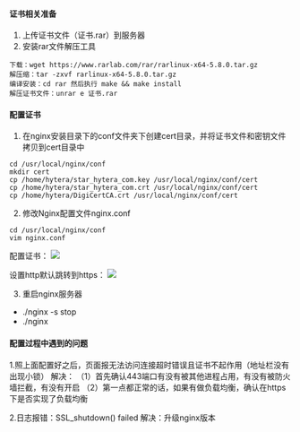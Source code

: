 #### 证书相关准备
1. 上传证书文件（证书.rar）到服务器
2. 安装rar文件解压工具
```
下载：wget https://www.rarlab.com/rar/rarlinux-x64-5.8.0.tar.gz 
解压缩：tar -zxvf rarlinux-x64-5.8.0.tar.gz 
编译安装：cd rar 然后执行 make && make install
解压证书文件：unrar e 证书.rar
```

#### 配置证书
1. 在nginx安装目录下的conf文件夹下创建cert目录，并将证书文件和密钥文件拷贝到cert目录中
```
cd /usr/local/nginx/conf
mkdir cert
cp /home/hytera/star_hytera_com.key /usr/local/nginx/conf/cert
cp /home/hytera/star_hytera_com.crt /usr/local/nginx/conf/cert
cp /home/hytera/DigiCertCA.crt /usr/local/nginx/conf/cert
```
2. 修改Nginx配置文件nginx.conf
```
cd /usr/local/nginx/conf
vim nginx.conf
```
配置证书：
![](https://ftp.bmp.ovh/imgs/2019/12/8bb782aa4470dd56.png)

设置http默认跳转到https：
![](https://ftp.bmp.ovh/imgs/2019/12/830195372bf849a2.png)

3. 重启nginx服务器
- ./nginx -s stop
- ./nginx

#### 配置过程中遇到的问题
1.照上面配置好之后，页面报无法访问连接超时错误且证书不起作用（地址栏没有出现小锁）
解决：
（1）首先确认443端口有没有被其他进程占用，有没有被防火墙拦截，有没有开启
（2）第一点都正常的话，如果有做负载均衡，确认在https下是否实现了负载均衡

2.日志报错：SSL_shutdown() failed
解决：升级nginx版本